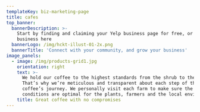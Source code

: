 ```yaml
---
templateKey: biz-marketing-page
title: cafes
top_banner:
  bannerDescription: >-
    Start by finding and claiming your Yelp business page for free, or add your
    business here
  bannerLogo: /img/hckt-illust-01-2x.png
  bannerTitle: 'Connect with your community, and grow your business'
image_panels:
  - image: /img/products-grid1.jpg
    orientation: right
    text: >-
      We hold our coffee to the highest standards from the shrub to the cup.
      That’s why we’re meticulous and transparent about each step of the
      coffee’s journey. We personally visit each farm to make sure the
      conditions are optimal for the plants, farmers and the local environment.
    title: Great coffee with no compromises
---
```


